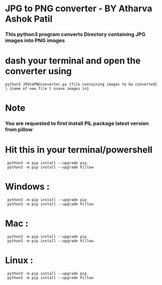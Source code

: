 # JPG to PNG converter     - BY Atharva Ashok Patil
### This python3 program converts Directory containing JPG images into PNG images
#  dash your terminal and open the converter using  

    python3 JPGtoPNGconverter.py {file containing images to be converted} \ {name of new file t osave images in} 
 
#   Note
### You are requested to first install PIL package latest version from pillow 
#   Hit this in your terminal/powershell

     python3 -m pip install --upgrade pip
     python3 -m pip install --upgrade Pillow
 
#   Windows :

     python3 -m pip install --upgrade pip
     python3 -m pip install --upgrade Pillow


#   Mac :

     python3 -m pip install --upgrade pip
     python3 -m pip install --upgrade Pillow 


#   Linux :

     python3 -m pip install --upgrade pip
     python3 -m pip install --upgrade Pillow
